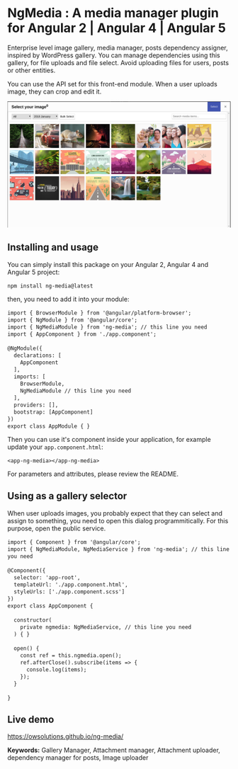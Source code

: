 # NgMedia : A media manager plugin for Angular 2 | Angular 4 | Angular 5

Enterprise level image gallery, media manager, posts dependency assigner, inspired by WordPress gallery. You can manage dependencies using this gallery, for file uploads and file select. Avoid uploading files for users, posts or other entities.

You can use the API set for this front-end module. When a user uploads image, they can crop and edit it.


![Angular media manager | NgMedia manager](screenshot.png)


## Installing and usage

You can simply install this package on your Angular 2, Angular 4 and Angular 5 project:

```
npm install ng-media@latest
```

then, you need to add it into your module:

```
import { BrowserModule } from '@angular/platform-browser';
import { NgModule } from '@angular/core';
import { NgMediaModule } from 'ng-media'; // this line you need
import { AppComponent } from './app.component';

@NgModule({
  declarations: [
    AppComponent
  ],
  imports: [
    BrowserModule,
    NgMediaModule // this line you need
  ],
  providers: [],
  bootstrap: [AppComponent]
})
export class AppModule { }
```


Then you can use it's component inside your application, for example update your `app.component.html`:

```
<app-ng-media></app-ng-media>
```

For parameters and attributes, please review the README.


## Using as a gallery selector

When user uploads images, you probably expect that they can select and assign to something, you need to open this dialog programmitically. For this purpose, open the public service.

```
import { Component } from '@angular/core';
import { NgMediaModule, NgMediaService } from 'ng-media'; // this line you need

@Component({
  selector: 'app-root',
  templateUrl: './app.component.html',
  styleUrls: ['./app.component.scss']
})
export class AppComponent {
  
  constructor(
    private ngmedia: NgMediaService, // this line you need
  ) { }

  open() {
    const ref = this.ngmedia.open();
    ref.afterClose().subscribe(items => {
      console.log(items);
    });
  }

}
```

## Live demo

https://owsolutions.github.io/ng-media/


**Keywords:** Gallery Manager, Attachment manager, Attachment uploader, dependency manager for posts, Image uploader

